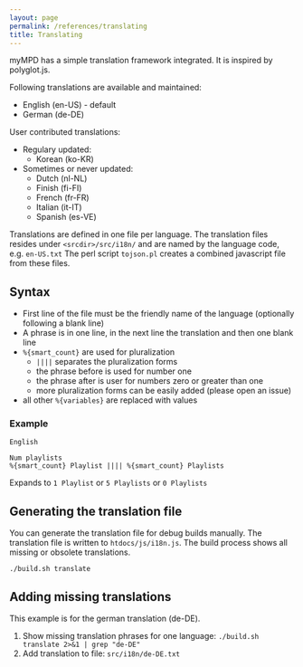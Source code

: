 ```yaml
---
layout: page
permalink: /references/translating
title: Translating
---
```


myMPD has a simple translation framework integrated. It is inspired by polyglot.js.

Following translations are available and maintained:

* English (en-US) - default
* German (de-DE)

User contributed translations:

* Regulary updated:
  * Korean (ko-KR)
* Sometimes or never updated:
  * Dutch (nl-NL)
  * Finish (fi-FI)
  * French (fr-FR)
  * Italian (it-IT)
  * Spanish (es-VE)

Translations are defined in one file per language. The translation files resides under ``<srcdir>/src/i18n/`` and are named by the language code, e.g. ``en-US.txt`` The perl script ``tojson.pl`` creates a combined javascript file from these files.

## Syntax

* First line of the file must be the friendly name of the language (optionally following a blank line)
* A phrase is in one line, in the next line the translation and then one blank line
* ``%{smart_count}`` are used for pluralization
  * `` |||| `` separates the pluralization forms
  * the phrase before is used for number one
  * the phrase after is user for numbers zero or greater than one
  * more pluralization forms can be easily added (please open an issue)
* all other ``%{variables}`` are replaced with values

### Example

```
English

Num playlists
%{smart_count} Playlist |||| %{smart_count} Playlists
```
Expands to ``1 Playlist`` or ``5 Playlists`` or ``0 Playlists``

## Generating the translation file

You can generate the translation file for debug builds manually. The translation file is written to `htdocs/js/i18n.js`. The build process shows all missing or obsolete translations.

``
./build.sh translate
``

## Adding missing translations

This example is for the german translation (de-DE).

1. Show missing translation phrases for one language: `./build.sh translate 2>&1 | grep "de-DE"`
2. Add translation to file: `src/i18n/de-DE.txt`
